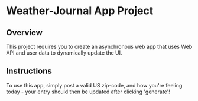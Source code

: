 # Weather-Journal App Project

## Overview
This project requires you to create an asynchronous web app that uses Web API and user data to dynamically update the UI. 

## Instructions
To use this app, simply post a valid US zip-code, and how you're feeling today - your entry should then be updated after clicking 'generate'!

